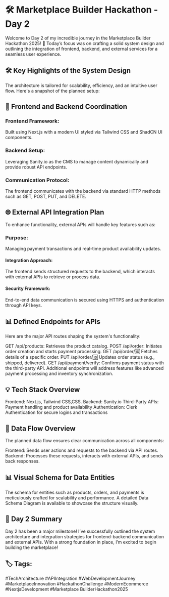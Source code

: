 # 🛠️ Marketplace Builder Hackathon - Day 2
Welcome to Day 2 of my incredible journey in the Marketplace Builder Hackathon 2025! 🎉 Today’s focus was on crafting a solid system design and outlining the integration of frontend, backend, and external services for a seamless user experience.

## 🛠️ Key Highlights of the System Design
The architecture is tailored for scalability, efficiency, and an intuitive user flow. Here's a snapshot of the planned setup:

## 🎯 Frontend and Backend Coordination
### Frontend Framework:
Built using Next.js with a modern UI styled via Tailwind CSS and ShadCN UI components.

### Backend Setup:
Leveraging Sanity.io as the CMS to manage content dynamically and provide robust API endpoints.

### Communication Protocol:
The frontend communicates with the backend via standard HTTP methods such as GET, POST, PUT, and DELETE.

## 🌐 External API Integration Plan
To enhance functionality, external APIs will handle key features such as:

### Purpose:
Managing payment transactions and real-time product availability updates.

#### Integration Approach:
The frontend sends structured requests to the backend, which interacts with external APIs to retrieve or process data.

#### Security Framework:
End-to-end data communication is secured using HTTPS and authentication through API keys.

## 📊 Defined Endpoints for APIs
Here are the major API routes shaping the system's functionality:

GET /api/products: Retrieves the product catalog.
POST /api/order: Initiates order creation and starts payment processing.
GET /api/order/:id: Fetches details of a specific order.
PUT /api/order/:id: Updates order status (e.g., shipped, delivered).
GET /api/payment/verify: Confirms payment status with the third-party API.
Additional endpoints will address features like advanced payment processing and inventory synchronization.

## 💡 Tech Stack Overview
Frontend: Next.js, Tailwind CSS,CSS.
Backend: Sanity.io
Third-Party APIs: Payment handling and product availability
Authentication: Clerk Authentication for secure logins and transactions

## 📃 Data Flow Overview
The planned data flow ensures clear communication across all components:

Frontend: Sends user actions and requests to the backend via API routes.
Backend: Processes these requests, interacts with external APIs, and sends back responses.

## 📊 Visual Schema for Data Entities
The schema for entities such as products, orders, and payments is meticulously crafted for scalability and performance. A detailed Data Schema Diagram is available to showcase the structure visually.

## 🚀 Day 2 Summary
Day 2 has been a major milestone! I’ve successfully outlined the system architecture and integration strategies for frontend-backend communication and external APIs. With a strong foundation in place, I’m excited to begin building the marketplace!

## 🏷️ Tags:
#TechArchitecture #APIIntegration #WebDevelopmentJourney #MarketplaceInnovation #HackathonChallenge #ModernEcommerce #NextjsDevelopment #Marketplace BuilderHackathon2025
